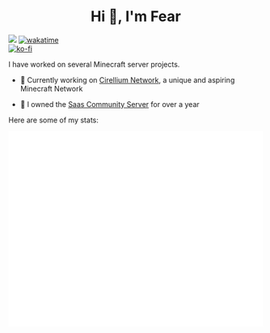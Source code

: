 <h1 align="center">Hi 👋, I'm Fear</h1>

![](https://komarev.com/ghpvc/?username=FearMyShotz&color=red)
[![wakatime](https://wakatime.com/badge/user/6c97bad2-36e8-437d-9761-77116f8274c5.svg)](https://wakatime.com/@6c97bad2-36e8-437d-9761-77116f8274c5)<br>
[![ko-fi](https://ko-fi.com/img/githubbutton_sm.svg)](https://ko-fi.com/Z8Z6PUQY3)

I have worked on several Minecraft server projects.

- 💠 Currently working on [Cirellium Network](https://discord.gg/xSCaEVPXcs), a unique and aspiring Minecraft Network

- 🐝 I owned the [Saas Community Server](https://github.com/Saas-Community-Server) for over a year

Here are some of my stats:

![Metrics](/github-metrics.svg)
